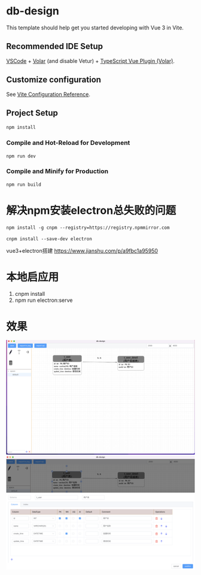 # db-design

This template should help get you started developing with Vue 3 in Vite.

## Recommended IDE Setup

[VSCode](https://code.visualstudio.com/) + [Volar](https://marketplace.visualstudio.com/items?itemName=Vue.volar) (and disable Vetur) + [TypeScript Vue Plugin (Volar)](https://marketplace.visualstudio.com/items?itemName=Vue.vscode-typescript-vue-plugin).

## Customize configuration

See [Vite Configuration Reference](https://vitejs.dev/config/).

## Project Setup

```sh
npm install
```

### Compile and Hot-Reload for Development

```sh
npm run dev
```

### Compile and Minify for Production

```sh
npm run build
```

# 解决npm安装electron总失败的问题

```text
npm install -g cnpm --registry=https://registry.npmmirror.com
```

```text
cnpm install --save-dev electron
```

vue3+electron搭建 https://www.jianshu.com/p/a9fbc1a95950


# 本地启应用

1. cnpm install
2. npm run electron:serve

# 效果
![main.png](./main.png)
![table.png](./table.png)